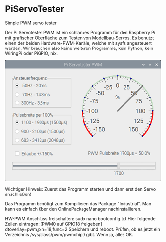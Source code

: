 # PiServoTester
Simple PWM servo tester

Der Pi Servotester PWM ist ein schlankes Programm für den Raspberry Pi mit grafischer Oberfläche zum Testen von Modellbau-Servos.
Es benutzt einen der beiden Hardware-PWM-Kanäle, welche mit sysfs angesteuert werden. Wir brauchen also keine weiteren Programme, kein Python, kein WiringPi oder PiGPIO, nix.

![Screenshot](piservotester.png)


Wichtiger Hinweis: Zuerst das Programm starten und dann erst den Servo anschließen!

Das Programm benötigt zum Kompilieren das Package "Industrial". Man kann es einfach über den OnlinePackageManager nachinstallieren.

HW-PWM Anschluss freischalten:
	sudo nano bootconfig.txt
Hier folgende Zeilen eintragen:
	[PWM0 auf GPIO18 freigeben]
	dtoverlay=pwm,pin=18,func=2
Speichern und reboot. Prüfen, ob es jetzt ein Verzeichnis /sys/class/pwm/pwmchip0 gibt. Wenn ja, alles OK.
